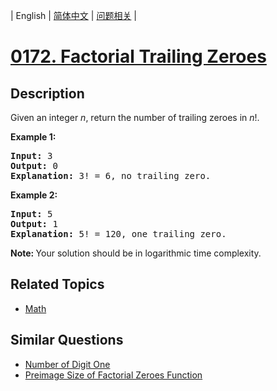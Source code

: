 
| English | [简体中文](README.md) | [问题相关](QUESTION.md) |
# [0172. Factorial Trailing Zeroes](https://leetcode-cn.com/problems/factorial-trailing-zeroes/)
## Description
<p>Given an integer <i>n</i>, return the number of trailing zeroes in <i>n</i>!.</p>

<p><strong>Example 1:</strong></p>

<pre>
<strong>Input:</strong> 3
<strong>Output:</strong> 0
<strong>Explanation:</strong>&nbsp;3! = 6, no trailing zero.</pre>

<p><strong>Example 2:</strong></p>

<pre>
<strong>Input:</strong> 5
<strong>Output:</strong> 1
<strong>Explanation:</strong>&nbsp;5! = 120, one trailing zero.</pre>

<p><b>Note: </b>Your solution should be in logarithmic time complexity.</p>

## Related Topics
- [Math](https://leetcode-cn.com/tag/math)
## Similar Questions
- [Number of Digit One](../0233/README_EN.md)
- [Preimage Size of Factorial Zeroes Function](../0793/README_EN.md)
